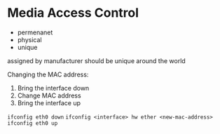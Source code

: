 # Media Access Control
- permenanet
- physical
- unique

assigned by manufacturer
should be unique around the world

Changing the MAC address:

1. Bring the interface down
2. Change MAC address
3. Bring the interface up

`ifconfig eth0 down`
`ifconfig <interface> hw ether <new-mac-address>`
`ifconfig eth0 up`


